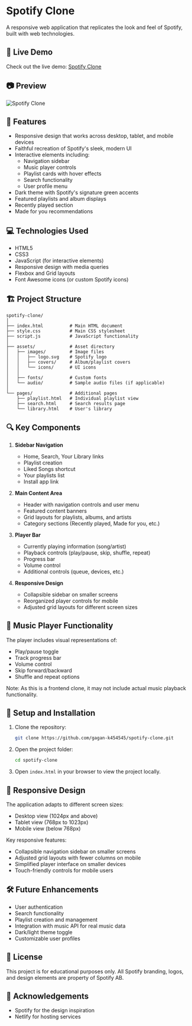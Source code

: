 # Spotify Clone

A responsive web application that replicates the look and feel of Spotify, built with web technologies.

## 📌 Live Demo

Check out the live demo: [Spotify Clone](https://incredible-donut-b31010.netlify.app/)

## 📷 Preview

![Spotify Clone](https://api.placeholder.com/800/450)

## 🚀 Features

- Responsive design that works across desktop, tablet, and mobile devices
- Faithful recreation of Spotify's sleek, modern UI
- Interactive elements including:
  - Navigation sidebar
  - Music player controls
  - Playlist cards with hover effects
  - Search functionality
  - User profile menu
- Dark theme with Spotify's signature green accents
- Featured playlists and album displays
- Recently played section
- Made for you recommendations

## 💻 Technologies Used

- HTML5
- CSS3
- JavaScript (for interactive elements)
- Responsive design with media queries
- Flexbox and Grid layouts
- Font Awesome icons (or custom Spotify icons)

## 🏗️ Project Structure

```
spotify-clone/
│
├── index.html          # Main HTML document
├── style.css           # Main CSS stylesheet
├── script.js           # JavaScript functionality
│
├── assets/             # Asset directory
│   ├── images/         # Image files
│   │   ├── logo.svg    # Spotify logo
│   │   ├── covers/     # Album/playlist covers
│   │   └── icons/      # UI icons
│   │
│   ├── fonts/          # Custom fonts
│   └── audio/          # Sample audio files (if applicable)
│
└── pages/              # Additional pages
    ├── playlist.html   # Individual playlist view
    ├── search.html     # Search results page
    └── library.html    # User's library
```

## 🔍 Key Components

1. **Sidebar Navigation**
   - Home, Search, Your Library links
   - Playlist creation
   - Liked Songs shortcut
   - Your playlists list
   - Install app link

2. **Main Content Area**
   - Header with navigation controls and user menu
   - Featured content banners
   - Grid layouts for playlists, albums, and artists
   - Category sections (Recently played, Made for you, etc.)

3. **Player Bar**
   - Currently playing information (song/artist)
   - Playback controls (play/pause, skip, shuffle, repeat)
   - Progress bar
   - Volume control
   - Additional controls (queue, devices, etc.)

4. **Responsive Design**
   - Collapsible sidebar on smaller screens
   - Reorganized player controls for mobile
   - Adjusted grid layouts for different screen sizes

## 🎵 Music Player Functionality

The player includes visual representations of:
- Play/pause toggle
- Track progress bar
- Volume control
- Skip forward/backward
- Shuffle and repeat options

Note: As this is a frontend clone, it may not include actual music playback functionality.

## 🔧 Setup and Installation

1. Clone the repository:
   ```bash
   git clone https://github.com/gagan-k454545/spotify-clone.git
   ```

2. Open the project folder:
   ```bash
   cd spotify-clone
   ```

3. Open `index.html` in your browser to view the project locally.

## 📱 Responsive Design

The application adapts to different screen sizes:
- Desktop view (1024px and above)
- Tablet view (768px to 1023px)
- Mobile view (below 768px)

Key responsive features:
- Collapsible navigation sidebar on smaller screens
- Adjusted grid layouts with fewer columns on mobile
- Simplified player interface on smaller devices
- Touch-friendly controls for mobile users

## 🛠️ Future Enhancements

- User authentication
- Search functionality
- Playlist creation and management
- Integration with music API for real music data
- Dark/light theme toggle
- Customizable user profiles

## 📝 License

This project is for educational purposes only. All Spotify branding, logos, and design elements are property of Spotify AB.

## 🙏 Acknowledgements

- Spotify for the design inspiration
- Netlify for hosting services

